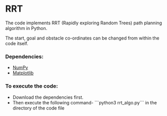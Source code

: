 # RRT

The code implements RRT (Rapidly exploring Random Trees) path planning algorithm in Python.

The start, goal and obstacle co-ordinates can be changed from within the code itself.

### Dependencies:
<ul>
    <li>
        <a href="https://numpy.org/" >NumPy</a>
    </li>
    <li>
        <a href="https://matplotlib.org/" >Matplotlib</a>
    </li>
</ul>

### To execute the code:
<ul>
    <li>
    Download the dependencies first.
    </li>
    <li>
    Then execute the following command- ```python3 rrt_algo.py``` in the directory of the code file
    </li>
</ul>
